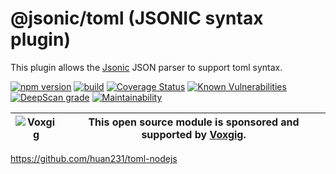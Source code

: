 # @jsonic/toml (JSONIC syntax plugin)

This plugin allows the [Jsonic](https://jsonic.senecajs.org) JSON
parser to support toml syntax.

[![npm version](https://img.shields.io/npm/v/@jsonic/toml.svg)](https://npmjs.com/package/@jsonic/toml)
[![build](https://github.com/jsonicjs/toml/actions/workflows/build.yml/badge.svg)](https://github.com/jsonicjs/toml/actions/workflows/build.yml)
[![Coverage Status](https://coveralls.io/repos/github/jsonicjs/toml/badge.svg?branch=main)](https://coveralls.io/github/jsonicjs/toml?branch=main)
[![Known Vulnerabilities](https://snyk.io/test/github/jsonicjs/toml/badge.svg)](https://snyk.io/test/github/jsonicjs/toml)
[![DeepScan grade](https://deepscan.io/api/teams/5016/projects/22466/branches/663906/badge/grade.svg)](https://deepscan.io/dashboard#view=project&tid=5016&pid=22466&bid=663906)
[![Maintainability](https://api.codeclimate.com/v1/badges/10e9bede600896c77ce8/maintainability)](https://codeclimate.com/github/jsonicjs/toml/maintainability)

| ![Voxgig](https://www.voxgig.com/res/img/vgt01r.png) | This open source module is sponsored and supported by [Voxgig](https://www.voxgig.com). |
| ---------------------------------------------------- | --------------------------------------------------------------------------------------- |




https://github.com/huan231/toml-nodejs



